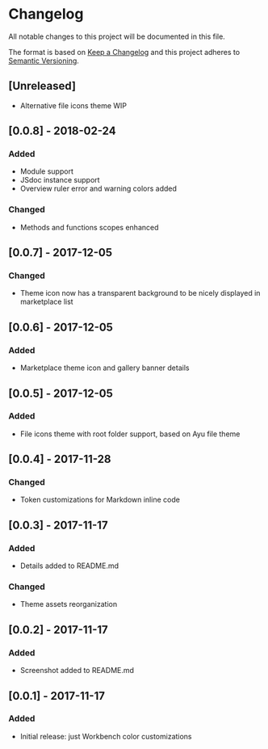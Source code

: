 # Changelog
All notable changes to this project will be documented in this file.

The format is based on [Keep a Changelog](http://keepachangelog.com/en/1.0.0/)
and this project adheres to [Semantic Versioning](http://semver.org/spec/v2.0.0.html).

## [Unreleased]
- Alternative file icons theme WIP

## [0.0.8] - 2018-02-24
### Added
- Module support
- JSdoc instance support
- Overview ruler error and warning colors added
### Changed
- Methods and functions scopes enhanced

## [0.0.7] - 2017-12-05
### Changed
- Theme icon now has a transparent background to be nicely displayed in marketplace list

## [0.0.6] - 2017-12-05
### Added
- Marketplace theme icon and gallery banner details

## [0.0.5] - 2017-12-05
### Added
- File icons theme with root folder support, based on Ayu file theme

## [0.0.4] - 2017-11-28
### Changed
- Token customizations for Markdown inline code

## [0.0.3] - 2017-11-17
### Added
- Details added to README.md
### Changed
- Theme assets reorganization

## [0.0.2] - 2017-11-17
### Added
- Screenshot added to README.md

## [0.0.1] - 2017-11-17
### Added
- Initial release: just Workbench color customizations
